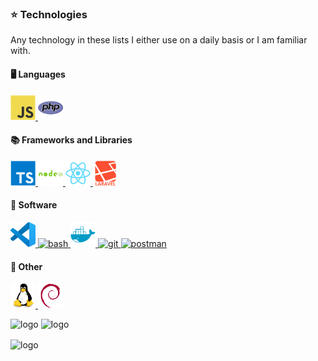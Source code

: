 <!--
**rafaaelrosa/rafaaelrosa** is a ✨ _special_ ✨ repository because its `README.md` (this file) appears on your GitHub profile.

Here are some ideas to get you started:

- 🔭 I’m currently working on ...
- 🌱 I’m currently learning ...
- 👯 I’m looking to collaborate on ...
- 🤔 I’m looking for help with ...
- 💬 Ask me about ...
- 📫 How to reach me: ...
- 😄 Pronouns: ...
- ⚡ Fun fact: ...
-->

### ⭐ Technologies
Any technology in these lists I either use on a daily basis or I am familiar with.
<p align="left">
  <h4>🖥 Languages</h4>
  <p align="left">
    <span></span>
    <a href="https://developer.mozilla.org/en-US/docs/Web/JavaScript" target="_blank">
        <img 
            src="https://raw.githubusercontent.com/devicons/devicon/master/icons/javascript/javascript-original.svg" 
            alt="javascript" 
            width="40"
            height="40"
        />
    </a>
    <span></span>
    <a href="https://www.php.net" target="_blank">
        <img 
            src="https://raw.githubusercontent.com/devicons/devicon/master/icons/php/php-original.svg" 
            alt="php" 
            width="40" 
            height="40"
        />
    </a>
  </p>
  <h4>📚 Frameworks and Libraries</h4>
  <p align="left">
    <a href="https://www.typescriptlang.org/" target="_blank">
		<img 
            src="https://raw.githubusercontent.com/devicons/devicon/master/icons/typescript/typescript-plain.svg" 
            alt="react" 
            width="40" 
            height="40"
        />
	</a>
    <span></span>
    <a href="https://nodejs.org/" target="_blank">
		<img 
            src="https://raw.githubusercontent.com/devicons/devicon/master/icons/nodejs/nodejs-plain-wordmark.svg" 
            alt="react" 
            width="40" 
            height="40"
        />
	</a>
    <span></span>
  	<a href="https://reactjs.org/" target="_blank">
		<img 
            src="https://raw.githubusercontent.com/devicons/devicon/master/icons/react/react-original.svg" 
            alt="react" 
            width="40" 
            height="40"
        />
	</a>
    <span></span>
      	<a href="https://laravel.com/" target="_blank">
		<img 
            src="https://raw.githubusercontent.com/devicons/devicon/master/icons/laravel/laravel-plain-wordmark.svg" 
            alt="laravel" 
            width="40" 
            height="40"
        />
	</a>
    <span></span>
  </p>
  <h4>💾 Software</h4>
  <p align="left">
  	<a href="https://code.visualstudio.com/" target="_blank">
		<img 
            src="https://raw.githubusercontent.com/devicons/devicon/master/icons/vscode/vscode-original.svg" 
            alt="vscode" 
            width="40" 
            height="40"
        />
	</a>
	<a href="https://www.gnu.org/software/bash/" target="_blank">
		<img 
            src="https://www.vectorlogo.zone/logos/gnu_bash/gnu_bash-icon.svg" 
            alt="bash" 
            width="40" 
            height="40"
        />
	</a>
	<a href="https://www.docker.com/" target="_blank">
		<img 
            src="https://raw.githubusercontent.com/devicons/devicon/master/icons/docker/docker-plain.svg" 
            alt="docker" 
            width="40" 
            height="40"
        />
	</a>
	<a href="https://git-scm.com/" target="_blank">
		<img 
            src="https://www.vectorlogo.zone/logos/git-scm/git-scm-icon.svg" 
            alt="git" 
            width="40" 
            height="40"
        />
	</a>
	<a href="https://postman.com" target="_blank">
		<img 
            src="https://www.vectorlogo.zone/logos/getpostman/getpostman-icon.svg" 
            alt="postman" 
            width="40" 
            height="40"
        />
	</a>
</p>
  <h4>💠 Other</h4>
   <p align="left">
    <a href="https://www.linux.org/" target="_blank">
        <img 
            src="https://raw.githubusercontent.com/devicons/devicon/master/icons/linux/linux-original.svg" 
            alt="linux" 
            width="40" 
            height="40"
        />
    </a>
        <a href="https://www.debian.org//" target="_blank">
        <img 
            src="https://raw.githubusercontent.com/devicons/devicon/master/icons/debian/debian-original.svg" 
            alt="debian" 
            width="40" 
            height="40"
        />
    </a>
  </p>
  
<p>
	<img 
        src="https://github-readme-stats.vercel.app/api/top-langs/?username=rafaaelrosa&theme=dark"
        alt="logo"
        height="220"
    />
	<img
        src="https://github-readme-stats.vercel.app/api?username=rafaaelrosa&show_icons=true&theme=dark&count_private=true"
        alt="logo" 
        height="220"
    />
</p>
<p>
    <img 
        src="https://github-profile-trophy.vercel.app/?username=rafaaelrosa&theme=flat&column=7&margin-w=10" 
        alt="logo" 
        height="160" 
        align="center"
    />
</p>